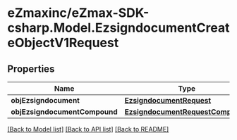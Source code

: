 
# eZmaxinc/eZmax-SDK-csharp.Model.EzsigndocumentCreateObjectV1Request

## Properties

Name | Type | Description | Notes
------------ | ------------- | ------------- | -------------
**objEzsigndocument** | [**EzsigndocumentRequest**](EzsigndocumentRequest.md) |  | [optional] 
**objEzsigndocumentCompound** | [**EzsigndocumentRequestCompound**](EzsigndocumentRequestCompound.md) |  | [optional] 

[[Back to Model list]](../README.md#documentation-for-models)
[[Back to API list]](../README.md#documentation-for-api-endpoints)
[[Back to README]](../README.md)


